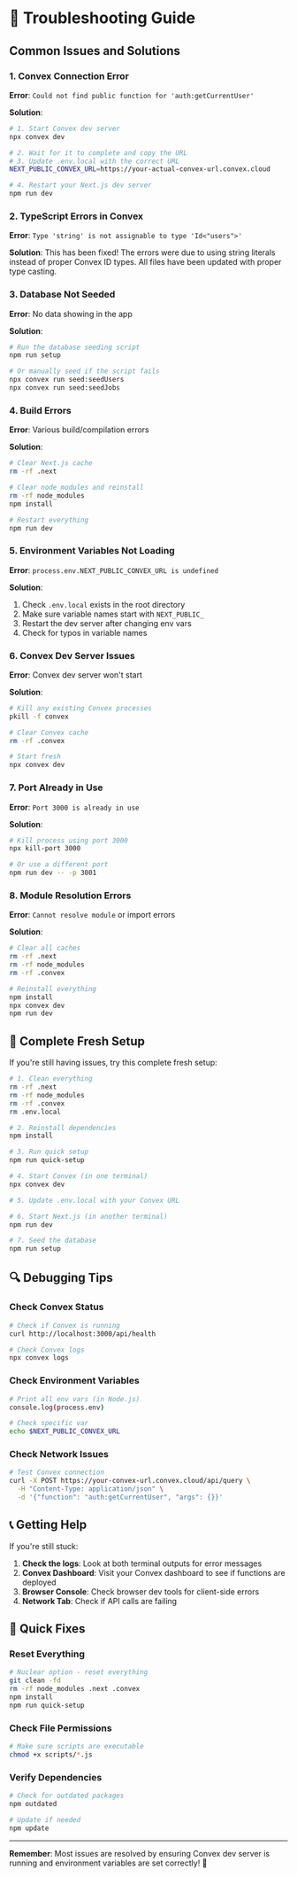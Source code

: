 # 🔧 Troubleshooting Guide

## Common Issues and Solutions

### 1. Convex Connection Error
**Error**: `Could not find public function for 'auth:getCurrentUser'`

**Solution**:
```bash
# 1. Start Convex dev server
npx convex dev

# 2. Wait for it to complete and copy the URL
# 3. Update .env.local with the correct URL
NEXT_PUBLIC_CONVEX_URL=https://your-actual-convex-url.convex.cloud

# 4. Restart your Next.js dev server
npm run dev
```

### 2. TypeScript Errors in Convex
**Error**: `Type 'string' is not assignable to type 'Id<"users">'`

**Solution**: This has been fixed! The errors were due to using string literals instead of proper Convex ID types. All files have been updated with proper type casting.

### 3. Database Not Seeded
**Error**: No data showing in the app

**Solution**:
```bash
# Run the database seeding script
npm run setup

# Or manually seed if the script fails
npx convex run seed:seedUsers
npx convex run seed:seedJobs
```

### 4. Build Errors
**Error**: Various build/compilation errors

**Solution**:
```bash
# Clear Next.js cache
rm -rf .next

# Clear node_modules and reinstall
rm -rf node_modules
npm install

# Restart everything
npm run dev
```

### 5. Environment Variables Not Loading
**Error**: `process.env.NEXT_PUBLIC_CONVEX_URL is undefined`

**Solution**:
1. Check `.env.local` exists in the root directory
2. Make sure variable names start with `NEXT_PUBLIC_`
3. Restart the dev server after changing env vars
4. Check for typos in variable names

### 6. Convex Dev Server Issues
**Error**: Convex dev server won't start

**Solution**:
```bash
# Kill any existing Convex processes
pkill -f convex

# Clear Convex cache
rm -rf .convex

# Start fresh
npx convex dev
```

### 7. Port Already in Use
**Error**: `Port 3000 is already in use`

**Solution**:
```bash
# Kill process using port 3000
npx kill-port 3000

# Or use a different port
npm run dev -- -p 3001
```

### 8. Module Resolution Errors
**Error**: `Cannot resolve module` or import errors

**Solution**:
```bash
# Clear all caches
rm -rf .next
rm -rf node_modules
rm -rf .convex

# Reinstall everything
npm install
npx convex dev
npm run dev
```

## 🚀 Complete Fresh Setup

If you're still having issues, try this complete fresh setup:

```bash
# 1. Clean everything
rm -rf .next
rm -rf node_modules
rm -rf .convex
rm .env.local

# 2. Reinstall dependencies
npm install

# 3. Run quick setup
npm run quick-setup

# 4. Start Convex (in one terminal)
npx convex dev

# 5. Update .env.local with your Convex URL

# 6. Start Next.js (in another terminal)
npm run dev

# 7. Seed the database
npm run setup
```

## 🔍 Debugging Tips

### Check Convex Status
```bash
# Check if Convex is running
curl http://localhost:3000/api/health

# Check Convex logs
npx convex logs
```

### Check Environment Variables
```bash
# Print all env vars (in Node.js)
console.log(process.env)

# Check specific var
echo $NEXT_PUBLIC_CONVEX_URL
```

### Check Network Issues
```bash
# Test Convex connection
curl -X POST https://your-convex-url.convex.cloud/api/query \
  -H "Content-Type: application/json" \
  -d '{"function": "auth:getCurrentUser", "args": {}}'
```

## 📞 Getting Help

If you're still stuck:

1. **Check the logs**: Look at both terminal outputs for error messages
2. **Convex Dashboard**: Visit your Convex dashboard to see if functions are deployed
3. **Browser Console**: Check browser dev tools for client-side errors
4. **Network Tab**: Check if API calls are failing

## 🎯 Quick Fixes

### Reset Everything
```bash
# Nuclear option - reset everything
git clean -fd
rm -rf node_modules .next .convex
npm install
npm run quick-setup
```

### Check File Permissions
```bash
# Make sure scripts are executable
chmod +x scripts/*.js
```

### Verify Dependencies
```bash
# Check for outdated packages
npm outdated

# Update if needed
npm update
```

---

**Remember**: Most issues are resolved by ensuring Convex dev server is running and environment variables are set correctly! 🚀
